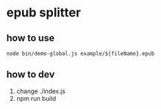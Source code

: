# epub splitter

## how to use
`node bin/demo-global.js example/${fileName}.epub`

## how to dev
1. change ./index.js
2. npm run build
